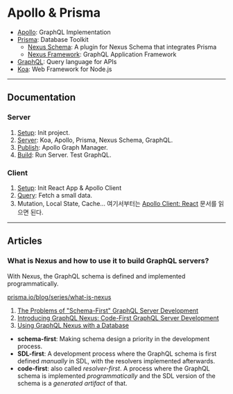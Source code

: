 # Apollo & Prisma

- [Apollo](https://www.apollographql.com/): GraphQL Implementation
- [Prisma](https://www.prisma.io/): Database Toolkit
  - [Nexus Schema](https://github.com/graphql-nexus/nexus-schema-plugin-prisma): A plugin for Nexus Schema that integrates Prisma
  - [Nexus Framework](https://www.nexusjs.org/): GraphQL Application Framework
- [GraphQL](https://graphql.org/): Query language for APIs
- [Koa](https://koajs.com/): Web Framework for Node.js

---

## Documentation

### Server

1. [Setup](server/docs/01.setup.md): Init project.
2. [Server](server/docs/02.server.md): Koa, Apollo, Prisma, Nexus Schema, GraphQL.
3. [Publish](server/docs/03.publish.md): Apollo Graph Manager.
4. [Build](server/docs/04.build.md): Run Server. Test GraphQL.

### Client

1. [Setup](client/docs/01.setup.md): Init React App & Apollo Client
2. [Query](client/docs/02.query.md): Fetch a small data.
3. Mutation, Local State, Cache... 여기서부터는 [Apollo Client: React](https://www.apollographql.com/docs/react/) 문서를 읽으면 된다.

---

## Articles

### What is Nexus and how to use it to build GraphQL servers?

With Nexus, the GraphQL schema is defined and implemented programmatically.

[prisma.io/blog/series/what-is-nexus](https://www.prisma.io/blog/series/what-is-nexus-wsobadcm7oju)

1. [The Problems of "Schema-First" GraphQL Server Development](https://www.prisma.io/blog/the-problems-of-schema-first-graphql-development-x1mn4cb0tyl3)
2. [Introducing GraphQL Nexus: Code-First GraphQL Server Development](https://www.prisma.io/blog/introducing-graphql-nexus-code-first-graphql-server-development-ll6s1yy5cxl5)
3. [Using GraphQL Nexus with a Database](https://www.prisma.io/blog/using-graphql-nexus-with-a-database-pmyl3660ncst)

- **schema-first**: Making schema design a priority in the development process.
- **SDL-first**: A development process where the GraphQL schema is first defined _manually_ in SDL, with the resolvers implemented afterwards.
- **code-first**: also called _resolver-first_. A process where the GraphQL schema is implemented _programmatically_ and the SDL version of the schema is a _generated artifact_ of that.
